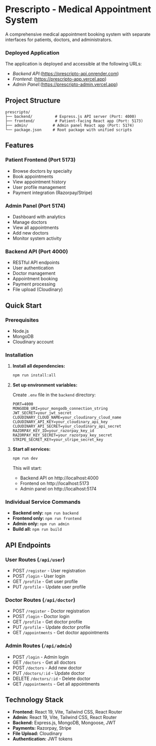 # Prescripto - Medical Appointment System

A comprehensive medical appointment booking system with separate interfaces for patients, doctors, and administrators.

### Deployed Application

The application is deployed and accessible at the following URLs:

- *Backend API*:(https://prescripto-api.onrender.com)
- *Frontend*: (https://prescripto-app.vercel.app)
- *Admin Panel*:(https://prescripto-admin.vercel.app)

## Project Structure

```
prescripto/
├── backend/          # Express.js API server (Port: 4000)
├── frontend/         # Patient-facing React app (Port: 5173)
├── admin/           # Admin panel React app (Port: 5174)
└── package.json     # Root package with unified scripts
```

## Features

### Patient Frontend (Port 5173)

- Browse doctors by specialty
- Book appointments
- View appointment history
- User profile management
- Payment integration (Razorpay/Stripe)

### Admin Panel (Port 5174)

- Dashboard with analytics
- Manage doctors
- View all appointments
- Add new doctors
- Monitor system activity

### Backend API (Port 4000)

- RESTful API endpoints
- User authentication
- Doctor management
- Appointment booking
- Payment processing
- File upload (Cloudinary)

## Quick Start

### Prerequisites

- Node.js
- MongoDB
- Cloudinary account

### Installation

1. **Install all dependencies:**

   ```bash
   npm run install:all
   ```

2. **Set up environment variables:**

   Create `.env` file in the `backend` directory:

   ```env
   PORT=4000
   MONGODB_URI=your_mongodb_connection_string
   JWT_SECRET=your_jwt_secret
   CLOUDINARY_CLOUD_NAME=your_cloudinary_cloud_name
   CLOUDINARY_API_KEY=your_cloudinary_api_key
   CLOUDINARY_API_SECRET=your_cloudinary_api_secret
   RAZORPAY_KEY_ID=your_razorpay_key_id
   RAZORPAY_KEY_SECRET=your_razorpay_key_secret
   STRIPE_SECRET_KEY=your_stripe_secret_key
   ```

3. **Start all services:**

   ```bash
   npm run dev
   ```

   This will start:

   - Backend API on http://localhost:4000
   - Frontend on http://localhost:5173
   - Admin panel on http://localhost:5174

### Individual Service Commands

- **Backend only:** `npm run backend`
- **Frontend only:** `npm run frontend`
- **Admin only:** `npm run admin`
- **Build all:** `npm run build`

## API Endpoints

### User Routes (`/api/user`)

- POST `/register` - User registration
- POST `/login` - User login
- GET `/profile` - Get user profile
- PUT `/profile` - Update user profile

### Doctor Routes (`/api/doctor`)

- POST `/register` - Doctor registration
- POST `/login` - Doctor login
- GET `/profile` - Get doctor profile
- PUT `/profile` - Update doctor profile
- GET `/appointments` - Get doctor appointments

### Admin Routes (`/api/admin`)

- POST `/login` - Admin login
- GET `/doctors` - Get all doctors
- POST `/doctors` - Add new doctor
- PUT `/doctors/:id` - Update doctor
- DELETE `/doctors/:id` - Delete doctor
- GET `/appointments` - Get all appointments

## Technology Stack

- **Frontend:** React 19, Vite, Tailwind CSS, React Router
- **Admin:** React 19, Vite, Tailwind CSS, React Router
- **Backend:** Express.js, MongoDB, Mongoose, JWT
- **Payments:** Razorpay, Stripe
- **File Upload:** Cloudinary
- **Authentication:** JWT tokens


